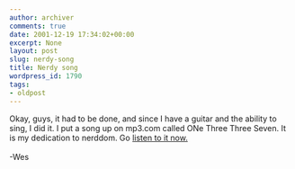```yaml
---
author: archiver
comments: true
date: 2001-12-19 17:34:02+00:00
excerpt: None
layout: post
slug: nerdy-song
title: Nerdy song
wordpress_id: 1790
tags:
- oldpost
---
```


Okay, guys, it had to be done, and since I have a guitar and the ability to sing, I did it.  I put a song up on mp3.com called ONe Three Three Seven.  It is my dedication to nerddom. Go <a href="http://www.mp3.com/phunky_eyelids">listen to it now.</a>  <br /><br />-Wes
